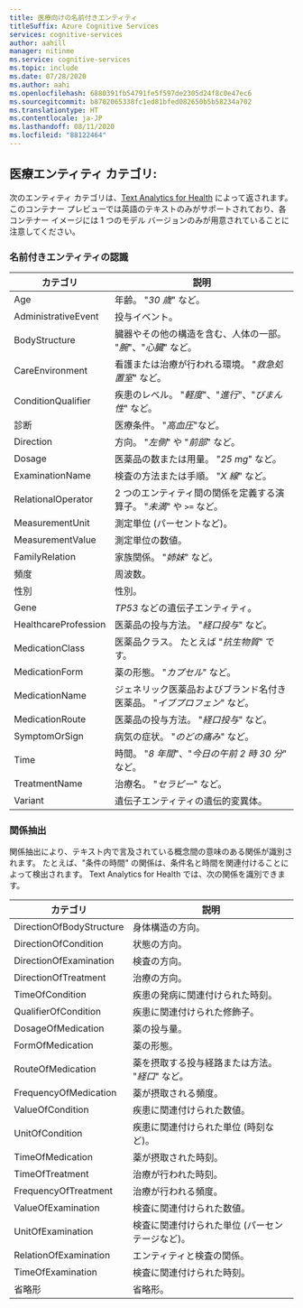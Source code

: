 ```yaml
---
title: 医療向けの名前付きエンティティ
titleSuffix: Azure Cognitive Services
services: cognitive-services
author: aahill
manager: nitinme
ms.service: cognitive-services
ms.topic: include
ms.date: 07/28/2020
ms.author: aahi
ms.openlocfilehash: 6880391fb54791fe5f597de2305d24f8c0e47ec6
ms.sourcegitcommit: b8702065338fc1ed81bfed082650b5b58234a702
ms.translationtype: HT
ms.contentlocale: ja-JP
ms.lasthandoff: 08/11/2020
ms.locfileid: "88122464"
---
```

## <a name="health-entity-categories"></a>医療エンティティ カテゴリ:

次のエンティティ カテゴリは、[Text Analytics for Health](../../how-tos/text-analytics-for-health.md) によって返されます。  このコンテナー プレビューでは英語のテキストのみがサポートされており、各コンテナー イメージには 1 つのモデル バージョンのみが用意されていることに注意してください。

### <a name="named-entity-recognition"></a>名前付きエンティティの認識

|カテゴリ  |説明   |
|----------|--------------|
| Age | 年齢。 "*30 歳*" など。 |
| AdministrativeEvent | 投与イベント。 |
| BodyStructure | 臓器やその他の構造を含む、人体の一部。 "*腕*"、"*心臓*" など。 | 
| CareEnvironment | 看護または治療が行われる環境。 "*救急処置室*" など。 | 
| ConditionQualifier | 疾患のレベル。 "*軽度*"、"*進行*"、"*びまん性*" など。 | 
| 診断 | 医療条件。 "*高血圧*"など。 | 
| Direction | 方向。 "*左側*" や "*前部*" など。 | 
| Dosage | 医薬品の数または用量。 "*25 mg*" など。  | 
| ExaminationName | 検査の方法または手順。 "*X 線*" など。 | 
| RelationalOperator | 2 つのエンティティ間の関係を定義する演算子。 "*未満*" や `>=` など。  | 
| MeasurementUnit | 測定単位 (パーセントなど)。 | 
| MeasurementValue | 測定単位の数値。 | 
| FamilyRelation | 家族関係。 "*姉妹*" など。  | 
| 頻度 | 周波数。   | 
| 性別 | 性別。 | 
| Gene | *TP53* などの遺伝子エンティティ。   | 
| HealthcareProfession | 医薬品の投与方法。 "*経口投与*" など。 | 
| MedicationClass | 医薬品クラス。 たとえば "*抗生物質*" です。  | 
| MedicationForm | 薬の形態。 "*カプセル*" など。 | 
| MedicationName  | ジェネリック医薬品およびブランド名付き医薬品。 "*イブプロフェン*" など。 | 
| MedicationRoute | 医薬品の投与方法。 "*経口投与*" など。 | 
| SymptomOrSign  | 病気の症状。 "*のどの痛み*" など。 | 
| Time | 時間。 "*8 年間*"、"*今日の午前 2 時 30 分*" など。 |
| TreatmentName  | 治療名。 "*セラピー*" など。 | 
| Variant | 遺伝子エンティティの遺伝的変異体。 | 

### <a name="relation-extraction"></a>関係抽出

関係抽出により、テキスト内で言及されている概念間の意味のある関係が識別されます。 たとえば、"条件の時間" の関係は、条件名と時間を関連付けることによって検出されます。 Text Analytics for Health では、次の関係を識別できます。

|カテゴリ  |説明   |
|----------|--------------|
| DirectionOfBodyStructure | 身体構造の方向。 |
| DirectionOfCondition | 状態の方向。 |
| DirectionOfExamination | 検査の方向。 |
| DirectionOfTreatment | 治療の方向。 |
| TimeOfCondition | 疾患の発病に関連付けられた時刻。 |
| QualifierOfCondition | 疾患に関連付けられた修飾子。 |
| DosageOfMedication | 薬の投与量。 |
| FormOfMedication | 薬の形態。 |
| RouteOfMedication | 薬を摂取する投与経路または方法。 "*経口*" など。 |
| FrequencyOfMedication | 薬が摂取される頻度。 | 
| ValueOfCondition | 疾患に関連付けられた数値。 |
| UnitOfCondition | 疾患に関連付けられた単位 (時刻など)。 |
| TimeOfMedication | 薬が摂取された時刻。 |
| TimeOfTreatment | 治療が行われた時刻。 | 
| FrequencyOfTreatment | 治療が行われる頻度。 |
| ValueOfExamination | 検査に関連付けられた数値。 | 
| UnitOfExamination | 検査に関連付けられた単位 (パーセンテージなど)。 |
| RelationOfExamination | エンティティと検査の関係。 | 
| TimeOfExamination | 検査に関連付けられた時刻。 |
| 省略形 | 省略形。  | 
